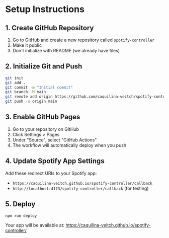 # Setup Instructions

## 1. Create GitHub Repository
1. Go to GitHub and create a new repository called `spotify-controller`
2. Make it public
3. Don't initialize with README (we already have files)

## 2. Initialize Git and Push
```bash
git init
git add .
git commit -m "Initial commit"
git branch -M main
git remote add origin https://github.com/caquilina-veitch/spotify-controller.git
git push -u origin main
```

## 3. Enable GitHub Pages
1. Go to your repository on GitHub
2. Click Settings > Pages
3. Under "Source", select "GitHub Actions"
4. The workflow will automatically deploy when you push

## 4. Update Spotify App Settings
Add these redirect URIs to your Spotify app:
- `https://caquilina-veitch.github.io/spotify-controller/callback`
- `http://localhost:4173/spotify-controller/callback` (for testing)

## 5. Deploy
```bash
npm run deploy
```

Your app will be available at: https://caquilina-veitch.github.io/spotify-controller/